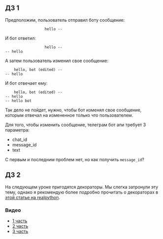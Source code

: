 ## ДЗ 1

Предположим, пользователь отправил боту сообщение:

```
                  hello --
```

И бот ответил:

```
                  hello --
-- hello
```

А затем пользователь изменил свое сообщение:

```
    hello, bot (edited) --
-- hello
```

И бот отвечает ему:

```
    hello, bot (edited) --
-- hello
-- hello bot
```

Так дело не пойдет, нужно, чтобы бот изменял свое сообщение, которым
отвечал на измененное только что пользователем.

Для того, чтобы изменить сообщение, телеграм бот апи требует 3 параметра:

- chat_id
- message_id
- text

С первым и последним проблем нет, но как получить `message_id`?

## ДЗ 2

На следующем уроке пригодятся декораторы.
Мы слегка затронули эту тему, однако я рекомендую более
подробно прочитать о декораторах в
[этой статье на realpython](https://realpython.com/primer-on-python-decorators/).

### Видео

- [1 часть](https://youtu.be/eiUed3Hjlno)
- [2 часть](https://youtu.be/kcTkLTY5SCA)
- [3 часть](https://)
